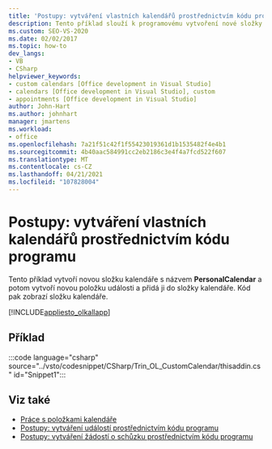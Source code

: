 ```yaml
---
title: 'Postupy: vytváření vlastních kalendářů prostřednictvím kódu programu'
description: Tento příklad slouží k programovému vytvoření nové složky kalendáře s názvem PersonalCalendar a pak k vytvoření nové položky události a jejím přidání do složky kalendáře.
ms.custom: SEO-VS-2020
ms.date: 02/02/2017
ms.topic: how-to
dev_langs:
- VB
- CSharp
helpviewer_keywords:
- custom calendars [Office development in Visual Studio]
- calendars [Office development in Visual Studio], custom
- appointments [Office development in Visual Studio]
author: John-Hart
ms.author: johnhart
manager: jmartens
ms.workload:
- office
ms.openlocfilehash: 7a21f51c42f1f55423019361d1b1535482f4e4b1
ms.sourcegitcommit: 4b40aac584991cc2eb2186c3e4f4a7fcd522f607
ms.translationtype: MT
ms.contentlocale: cs-CZ
ms.lasthandoff: 04/21/2021
ms.locfileid: "107828004"
---
```

# <a name="how-to-programmatically-create-a-custom-calendar"></a>Postupy: vytváření vlastních kalendářů prostřednictvím kódu programu
  Tento příklad vytvoří novou složku kalendáře s názvem **PersonalCalendar** a potom vytvoří novou položku události a přidá ji do složky kalendáře. Kód pak zobrazí složku kalendáře.

 [!INCLUDE[appliesto_olkallapp](../vsto/includes/appliesto-olkallapp-md.md)]

## <a name="example"></a>Příklad
 :::code language="csharp" source="../vsto/codesnippet/CSharp/Trin_OL_CustomCalendar/thisaddin.cs" id="Snippet1":::

## <a name="see-also"></a>Viz také
- [Práce s položkami kalendáře](../vsto/working-with-calendar-items.md)
- [Postupy: vytváření událostí prostřednictvím kódu programu](../vsto/how-to-programmatically-create-appointments.md)
- [Postupy: vytváření žádostí o schůzku prostřednictvím kódu programu](../vsto/how-to-programmatically-create-a-meeting-request.md)

